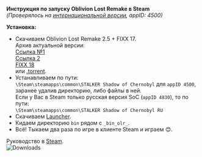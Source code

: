 **Инструкция по запуску Oblivion Lost Remake в Steam**  
*(Проверялось на [интернациональной версии](http://steamcommunity.com/app/4500), appID: 4500)*

**Установка:**  
- Скачиваем Oblivion Lost Remake 2.5 + FIXX 17.  
Архив актуальной версии:  
[Ссылка №1](https://cloud.mail.ru/public/CfMy/5WaFau6yR)  
[Ссылка 2](https://cloud.mail.ru/public/6hi6/jCz84XvLK)  
[FIXX 18](https://cloud.mail.ru/public/Dwzy/VJnkeyLme)  
или [.torrent](https://github.com/iiiypuk/olr_steam/tree/master/torrent).
- Устанавливаем по пути:  
`\Steam\steamapps\common\STALKER Shadow of Chernobyl` для `appID 4500`, заранее удалив директорию, либо файлы в ней.  
Если у Вас в Steam только русская версия SoC (`appID 4830`), то по пути:  
`\Steam\steamapps\common\STALKER Shadow of Chernobyl RU`  
- Скачиваем [Launcher](https://github.com/iiiypuk/olr_steam/releases/tag/1).  
- Кидаем директорию `bin` рядом с `_bin_olr_`.  
- Всё! Тыкаем два раза по игре в клиенте Steam и играем :blush:.  

Руководство в [Steam](http://steamcommunity.com/sharedfiles/filedetails/?id=805250798).  
![Downloads](https://img.shields.io/github/downloads/iiiypuk/olr_steam/total.svg?style=flat-square)
